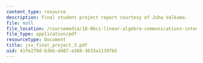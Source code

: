 ```yaml
---
content_type: resource
description: Final student project report courtesy of Juha Valkama.
file: null
file_location: /coursemedia/18-06ci-linear-algebra-communications-intensive-spring-2004/41fe279db3bbd487a3683633a11397b5_jsv_final_project_3.pdf
file_type: application/pdf
resourcetype: Document
title: jsv_final_project_3.pdf
uid: 41fe279d-b3bb-d487-a368-3633a11397b5
---
```


